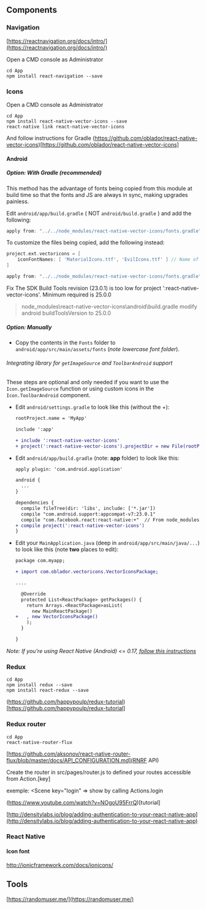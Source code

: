 ## Components

### Navigation

[https://reactnavigation.org/docs/intro/](https://reactnavigation.org/docs/intro/)

Open a CMD console as Administrator
```shell
cd App
npm install react-navigation --save
```

### Icons

Open a CMD console as Administrator
```shell
cd App
npm install react-native-vector-icons --save
react-native link react-native-vector-icons
```

And follow instructions for Gradle (https://github.com/oblador/react-native-vector-icons)[https://github.com/oblador/react-native-vector-icons]

#### Android

##### Option: With Gradle (recommended)

This method has the advantage of fonts being copied from this module at build time so that the fonts and JS are always in sync, making upgrades painless.

Edit `android/app/build.gradle` ( NOT `android/build.gradle` ) and add the following:

```gradle
apply from: "../../node_modules/react-native-vector-icons/fonts.gradle"
```

To customize the files being copied, add the following instead:

```gradle
project.ext.vectoricons = [
    iconFontNames: [ 'MaterialIcons.ttf', 'EvilIcons.ttf' ] // Name of the font files you want to copy
]

apply from: "../../node_modules/react-native-vector-icons/fonts.gradle"
```

Fix The SDK Build Tools revision (23.0.1) is too low for project ':react-native-vector-icons'. Minimum required is 25.0.0

>node_modules\react-native-vector-icons\android\build.gradle
>modify android buildToolsVersion to 25.0.0

##### Option: Manually

* Copy the contents in the `Fonts` folder to `android/app/src/main/assets/fonts` (*note lowercase font folder*). 

###### Integrating library for `getImageSource` and `ToolbarAndroid` support

These steps are optional and only needed if you want to use the `Icon.getImageSource` function or using custom icons in the `Icon.ToolbarAndroid` component. 

* Edit `android/settings.gradle` to look like this (without the +):

  ```diff
  rootProject.name = 'MyApp'

  include ':app'

  + include ':react-native-vector-icons'
  + project(':react-native-vector-icons').projectDir = new File(rootProject.projectDir, '../node_modules/react-native-vector-icons/android')
  ```

* Edit `android/app/build.gradle` (note: **app** folder) to look like this: 

  ```diff
  apply plugin: 'com.android.application'

  android {
    ...
  }

  dependencies {
    compile fileTree(dir: 'libs', include: ['*.jar'])
    compile "com.android.support:appcompat-v7:23.0.1"
    compile "com.facebook.react:react-native:+"  // From node_modules
  + compile project(':react-native-vector-icons')
  }
  ```

* Edit your `MainApplication.java` (deep in `android/app/src/main/java/...`) to look like this (note **two** places to edit):

  ```diff
  package com.myapp;

  + import com.oblador.vectoricons.VectorIconsPackage;

  ....

    @Override
    protected List<ReactPackage> getPackages() {
      return Arrays.<ReactPackage>asList(
        new MainReactPackage()
  +   , new VectorIconsPackage()
      );
    }

  }
  ```

*Note: If you're using React Native (Android) <= 0.17, [follow this instructions](https://github.com/oblador/react-native-vector-icons/blob/2fe5b97afa849652215e3258189e8ca3ea775c53/README.md#integrating-library-for-getimagesource-support)*

### Redux
```shell
cd App
npm install redux --save
npm install react-redux --save
```

(https://github.com/happypoulp/redux-tutorial)[https://github.com/happypoulp/redux-tutorial]

### Redux router 

```shell
cd App
react-native-router-flux
```

[https://github.com/aksonov/react-native-router-flux/blob/master/docs/API_CONFIGURATION.md](RNRF API)

Create the router in src/pages/router.js to defined your routes accessible from Action.[key] 

exemple:
<Scene key="login" => show by calling Actions.login

(https://www.youtube.com/watch?v=NOgoU95FrrQ)[tutorial]


[http://densitylabs.io/blog/adding-authentication-to-your-react-native-app](http://densitylabs.io/blog/adding-authentication-to-your-react-native-app)


### React Native

#### Icon font

http://ionicframework.com/docs/ionicons/


## Tools

[https://randomuser.me/](https://randomuser.me/)